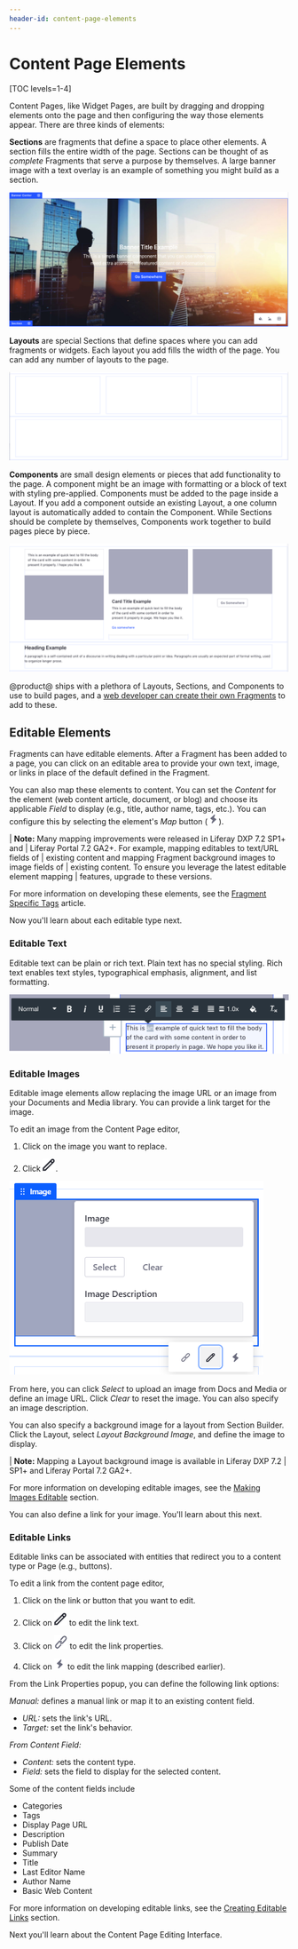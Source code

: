 ```yaml
---
header-id: content-page-elements
---
```


# Content Page Elements

[TOC levels=1-4]

Content Pages, like Widget Pages, are built by dragging and dropping elements
onto the page and then configuring the way those elements appear. There are
three kinds of elements: 

**Sections** are fragments that define a space to place other elements.
A section fills the entire width of the page. Sections can be thought of as
*complete* Fragments that serve a purpose by themselves. A large banner image
with a text overlay is an example of something you might build as a section.

![Figure 1: A Section named *Banner* being displayed while editing a Content Page.](../../../../../images/content-page-section-example.png)

**Layouts** are special Sections that define spaces where you can add fragments
or widgets. Each layout you add fills the width of the page. You can add any
number of layouts to the page.

![Figure 2: A 3 Column and 1 Column layout stacked on top of each other.](../../../../../images/content-page-layout-example.png)

**Components** are small design elements or pieces that add functionality to the
page. A component might be an image with formatting or a block of text with
styling pre-applied. Components must be added to the page inside a Layout. If
you add a component outside an existing Layout, a one column layout is
automatically added to contain the Component. While Sections should be complete
by themselves, Components work together to build pages piece by piece.

![Figure 3: Here are several of Liferay's out of the box components arranged in the layout you saw previously.](../../../../../images/content-page-component-example.png)

@product@ ships with a plethora of Layouts, Sections, and Components to use to
build pages, and a
[web developer can create their own Fragments](/docs/7-2/frameworks/-/knowledge_base/f/creating-fragments)
to add to these. 

## Editable Elements

Fragments can have editable elements. After a Fragment has been added to a page,
you can click on an editable area to provide your own text, image, or links in
place of the default defined in the Fragment.

You can also map these elements to content. You can set the *Content* for the
element (web content article, document, or blog) and choose its applicable
*Field* to display (e.g., title, author name, tags, etc.). You can configure
this by selecting the element's *Map* button
(![Map](../../../../../images/icon-map.png)).

| **Note:** Many mapping improvements were released in Liferay DXP 7.2 SP1+ and
| Liferay Portal 7.2 GA2+. For example, mapping editables to text/URL fields of
| existing content and mapping Fragment background images to image fields of
| existing content. To ensure you leverage the latest editable element mapping
| features, upgrade to these versions.

For more information on developing these elements, see the
[Fragment Specific Tags](/docs/7-2/reference/-/knowledge_base/r/fragment-specific-tags)
article.

Now you'll learn about each editable type next.

### Editable Text

Editable text can be plain or rich text. Plain text has no special styling. Rich
text enables text styles, typographical emphasis, alignment, and list
formatting.

![Figure 4: The rich text editor provides a simple WYSIWYG interface with a number of formatting options.](../../../../../images/content-page-rich-text-editor.png)

### Editable Images

Editable image elements allow replacing the image URL or an image from your
Documents and Media library. You can provide a link target for the image.

To edit an image from the Content Page editor,

1.  Click on the image you want to replace.

2.  Click ![Image Properties](../../../../../images/icon-edit.png).

![Figure 5: Editing an image allows you to enter a URL, select an image from Documents and Media or set a link for the image.](../../../../../images/fragment-image-editor.png)

From here, you can click *Select* to upload an image from Docs and Media or
define an image URL. Click *Clear* to reset the image. You can also specify an
image description.

You can also specify a background image for a layout from Section Builder. Click
the Layout, select *Layout Background Image*, and define the image to display.

| **Note:** Mapping a Layout background image is available in Liferay DXP 7.2
| SP1+ and Liferay Portal 7.2 GA2+.

For more information on developing editable images, see the
[Making Images Editable](/docs/7-2/reference/-/knowledge_base/r/fragment-specific-tags#making-images-editable)
section.

You can also define a link for your image. You'll learn about this next.

### Editable Links

Editable links can be associated with entities that redirect you to a content
type or Page (e.g., buttons).

To edit a link from the content page editor,

1.  Click on the link or button that you want to edit.

2.  Click on ![Edit](../../../../../images/icon-edit.png) to edit the link text.

3.  Click on ![Link](../../../../../images/icon-link.png) to edit the link properties.

4.  Click on ![Map](../../../../../images/icon-map.png) to edit the link mapping
    (described earlier).

From the Link Properties popup, you can define the following link options:

*Manual:* defines a manual link or map it to an existing content field.

- *URL:* sets the link's URL.
- *Target:* set the link's behavior.

*From Content Field:* 

- *Content:* sets the content type.
- *Field:* sets the field to display for the selected content.

Some of the content fields include

- Categories
- Tags
- Display Page URL
- Description
- Publish Date
- Summary
- Title
- Last Editor Name
- Author Name
- Basic Web Content

For more information on developing editable links, see the
[Creating Editable Links](/docs/7-2/reference/-/knowledge_base/r/fragment-specific-tags#creating-editable-links)
section.

Next you'll learn about the Content Page Editing Interface.

